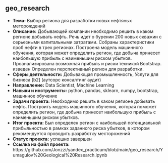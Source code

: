 <h2>geo_research</h2>
<ul>
<li><b>Тема:</b> Выбор региона для разработки новых нефтяных меторождений
<li><b>Описание:</b> Добывающей компании необходимо решить в каком регионе добывать нефть. Речь идет о бурении 200 новых скважин с серьезными капитальными затратами. Собраны характеристики проб нефти в трех регионах. Построена модель машинного обучения, которая может определить регион, где добыча принесет наибольшую прибыль с наименьшим риском убытков. Проанализирована возможная прибыль и риски техникой Bootstrap. изведен  Определен перспективный регион для разработки.
<li><b>Сферы деятельности:</b> Добывающая промышленность, Услуги для бизнеса [b2] (аутсорс консалтинг аудит)  
<li><b>Направление:</b> Data Scientist, Machine Learning
<li><b>Навыки и инструменты:</b> python, pandas, sklearn, numpy, bootstrap, машинное обучение
<li><b>Задачи проекта:</b> Необходимо решить в каком регионе добывать нефть. Построить модель машинного обучения, которая поможет определить регион, где добыча принесет наибольшую прибыль с наименьшим риском убытков.
<li><b>Итог проекта:</b> Был определен регион с наибольшей потенциальной прибыльностью в рамках заданного риска убытков, в котором рекомендуется проводить разработку месторожений
<li><b>Статус проекта:</b> успешно завершен 
<li><b>Ссылка на файл проекта:</b> https://github.com/Jonzzi/yandex_practicum/blob/main/geo_research/Yumagulov%20Geological%20Research.ipynb
</ul>
